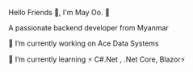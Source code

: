 Hello Friends 👋, I'm May Oo. 👋

A passionate backend developer from Myanmar

🔭 I’m currently working on Ace Data Systems

🌱 I’m currently learning ⚡ C#.Net , .Net Core, Blazor⚡



<!--
**mayoozin/mayoozin** is a ✨ _special_ ✨ repository because its `README.md` (this file) appears on your GitHub profile.

Here are some ideas to get you started:

- 🔭 I’m currently working on ...
- 🌱 I’m currently learning ...
- 👯 I’m looking to collaborate on ...
- 🤔 I’m looking for help with ...
- 💬 Ask me about ...
- 📫 How to reach me: ...
- 😄 Pronouns: ...
- ⚡ Fun fact: ...
-->
